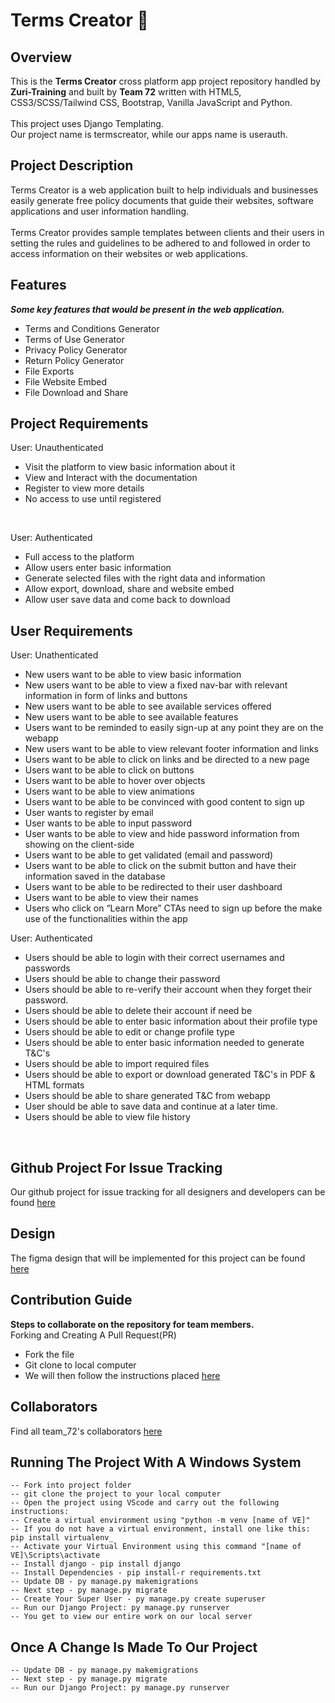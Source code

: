 # Terms Creator :muscle:

## Overview
This is the **Terms Creator** cross platform app project repository handled by **Zuri-Training** and built by **Team 72** written with HTML5, CSS3/SCSS/Tailwind CSS, Bootstrap, Vanilla JavaScript and Python.
<br />
<br />
This project uses Django Templating.<br />
Our project name is termscreator, while our apps name is userauth.

## Project Description
Terms Creator is a web application built to help individuals and businesses easily generate free policy documents that guide their websites, software applications and user information handling. 
<br />
<br />
Terms Creator provides sample templates between clients and their users in setting the rules and guidelines to be adhered to and followed in order to access information on their websites or web applications.

## Features
***Some key features that would be present in the web application.***
- Terms and Conditions Generator
- Terms of Use Generator
- Privacy Policy Generator
- Return Policy Generator
- File Exports
- File Website Embed
- File Download and Share

## Project Requirements
User: Unauthenticated
<br />
- Visit the platform to view basic information about it
- View and Interact with the documentation
- Register to view more details
- No access to use until registered
<br />

User: Authenticated
<br />
- Full access to the platform
- Allow users enter basic information
- Generate selected files with the right data and information
- Allow export, download, share and website embed
- Allow user save data and come back to download

## User Requirements
User: Unathenticated
<br/>
- New users want to be able to view basic information
- New users want to be able to view a fixed nav-bar with relevant information in form of links and buttons
- New users want to be able to see available services offered 
- New users want to be able to see available features
- Users want to be reminded to easily sign-up at any point they are on the webapp
- New users want to be able to view relevant footer information and links
- Users want to be able to click on links and be directed to a new page
- Users want to be able to click on buttons
- Users want to be able to hover over objects
- Users want to be able to view animations
- Users want to be able to be convinced with good content to sign up
- User wants to register by email
- User wants to be able to input password
- User wants to be able to view and hide password information from showing on the client-side
- Users want to be able to get validated (email and password)
- Users want to be able to click on the submit button and have their information saved in the database
- Users want to be able to be redirected to their user dashboard
- Users want to be able to view their names
- Users who click on “Learn More” CTAs need to sign up before the make use of the functionalities within the app

User: Authenticated
<br/>
- Users should be able to login with their correct usernames and passwords
- Users should be able to change their password
- Users should be able to re-verify their account when they forget their password.
- Users should be able to delete their account if need be
- Users should be able to enter basic information about their profile type
- Users should be able to edit or change profile type
- Users should be able to enter basic information needed to generate T&C's
- Users should be able to import required files
- Users should be able to export or download generated T&C's in PDF & HTML formats
- Users should be able to share generated T&C from webapp
- User should be able to save data and continue at a later time.
- Users should be able to view file history
<br />

## Github Project For Issue Tracking
Our github project for issue tracking for all designers and developers can be found [here](https://github.com/orgs/zuri-training/projects/468)


## Design
The figma design that will be implemented for this project can be found [here](https://www.figma.com/file/G2u5xC78DgSOoHznZhwQbA/Terms-Creator---Project-72-Team-Zuri-team-library?node-id=838%3A1849)


## Contribution Guide
**Steps to collaborate on the repository for team members.**
<br/>
Forking and Creating A Pull Request(PR)
- Fork the file
- Git clone to local computer
- We will then follow the instructions placed [here](https://dev.to/codesphere/how-to-start-contributing-to-open-source-projects-on-github-534n)


## Collaborators
Find all team_72's collaborators [here](https://github.com/zuri-training/t_c_gen_team_72/graphs/contributors)

## Running The Project With A Windows System
```
-- Fork into project folder
-- git clone the project to your local computer
-- Open the project using VScode and carry out the following instructions:
-- Create a virtual environment using "python -m venv [name of VE]"
-- If you do not have a virtual environment, install one like this: pip install virtualenv_
-- Activate your Virtual Environment using this command "[name of VE]\Scripts\activate
-- Install django - pip install django
-- Install Dependencies - pip install-r requirements.txt
-- Update DB - py manage.py makemigrations
-- Next step - py manage.py migrate
-- Create Your Super User - py manage.py create superuser
-- Run our Django Project: py manage.py runserver
-- You get to view our entire work on our local server
```

## Once A Change Is Made To Our Project
```
-- Update DB - py manage.py makemigrations
-- Next step - py manage.py migrate
-- Run our Django Project: py manage.py runserver
```

















